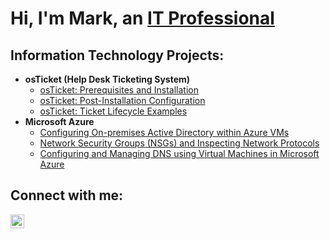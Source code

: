 <h1>Hi, I'm Mark, an <a href="https://linkedin.com/in/markafortadera">IT Professional</a></h1>

<h2> Information Technology Projects:</h2>

- <b>osTicket (Help Desk Ticketing System)</b>
  - [osTicket: Prerequisites and Installation](https://github.com/mark-afortadera/osticket-prereqs)
  - [osTicket: Post-Installation Configuration](https://github.com/mark-afortadera/post-install-config)
  - [osTicket: Ticket Lifecycle Examples](https://github.com/mark-afortadera/ticket-lifecycle)
- <b>Microsoft Azure</b>
  - [Configuring On-premises Active Directory within Azure VMs](https://github.com/mark-afortadera/configure-ad)
  - [Network Security Groups (NSGs) and Inspecting Network Protocols](https://github.com/mark-afortadera/azure-network-protocols)
  - [Configuring and Managing DNS using Virtual Machines in Microsoft Azure](https://github.com/mark-afortadera/Configure-DNS)

<h2>Connect with me:</h2>

[<img align="left" alt="Mark | LinkedIn" width="22px" src="https://cdn.jsdelivr.net/npm/simple-icons@v3/icons/linkedin.svg" />][linkedin]


[linkedin]: https://linkedin.com/in/markafortadera
